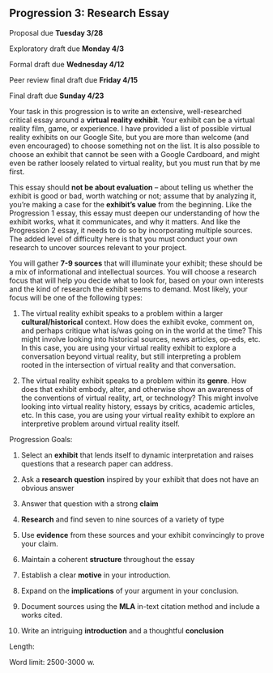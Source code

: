 ## Progression 3: Research Essay

Proposal due **Tuesday 3/28**

Exploratory draft due **Monday 4/3**

Formal draft due **Wednesday 4/12**

Peer review final draft due **Friday 4/15**

Final draft due **Sunday 4/23**

Your task in this progression is to write an extensive, well-researched critical essay around a **virtual reality exhibit**. Your exhibit can be a virtual reality film, game, or experience. I have provided a list of possible virtual reality exhibits on our Google Site, but you are more than welcome (and even encouraged) to choose something not on the list. It is also possible to choose an exhibit that cannot be seen with a Google Cardboard, and might even be rather loosely related to virtual reality, but you must run that by me first. 

This essay should **not be about evaluation** – about telling us whether the exhibit is good or bad, worth watching or not; assume that by analyzing it, you’re making a case for the **exhibit’s value** from the beginning. Like the Progression 1 essay, this essay must deepen our understanding of how the exhibit works, what it communicates, and why it matters. And like the Progression 2 essay, it needs to do so by incorporating multiple sources. The added level of difficulty here is that you must conduct your own research to uncover sources relevant to your project.

You will gather **7-9 sources** that will illuminate your exhibit; these should be a mix of informational and intellectual sources. You will choose a research focus that will help you decide what to look for, based on your own interests and the kind of research the exhibit seems to demand. Most likely, your focus will be one of the following types:

1. The virtual reality exhibit speaks to a problem within a larger **cultural/historical** context. How does the exhibit evoke, comment on, and perhaps critique what is/was going on in the world at the time? This might involve looking into historical sources, news articles, op-eds, etc. In this case, you are using your virtual reality exhibit to explore a conversation beyond virtual reality, but still interpreting a problem rooted in the intersection of virtual reality and that conversation.

2. The virtual reality exhibit speaks to a problem within its **genre**. How does that exhibit embody, alter, and otherwise show an awareness of the conventions of virtual reality, art, or technology? This might involve looking into virtual reality history, essays by critics, academic articles, etc. In this case, you are using your virtual reality exhibit to explore an interpretive problem around virtual reality itself.

Progression Goals:

1. Select an **exhibit** that lends itself to dynamic interpretation and raises questions that a research paper can address.

1. Ask a **research question** inspired by your exhibit that does not have an obvious answer

3. Answer that question with a strong **claim**  

4. **Research** and find seven to nine sources of a variety of type

5. Use **evidence** from these sources and your exhibit convincingly to prove your claim.

5. Maintain a coherent **structure** throughout the essay

4. Establish a clear **motive** in your introduction.

5. Expand on the **implications** of your argument in your conclusion.

5. Document sources using the **MLA** in-text citation method and include a works cited.

10. Write an intriguing **introduction** and a thoughtful **conclusion**

Length:

Word limit: 2500-3000 w.
